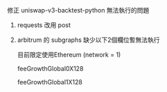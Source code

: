 修正 uniswap-v3-backtest-python 無法執行的問題

1. requests 改用 post

2. arbitrum 的 subgraphs 缺少以下2個欄位暫無法執行
   
   目前限定使用Ethereum (network = 1)
   
   feeGrowthGlobal0X128
   
   feeGrowthGlobal1X128
